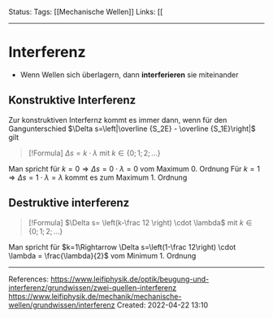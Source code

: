 Status:
Tags: [[Mechanische Wellen]]
Links: [[
___
# Interferenz

- Wenn Wellen sich überlagern, dann **interferieren** sie miteinander
## Konstruktive Interferenz
Zur konstruktiven Interfernz kommt es immer dann, wenn für den Gangunterschied $\Delta s=\left|\overline {S_2E} - \overline {S_1E}\right|$ gilt 

> [!Formula] 
> $\Delta s=k\cdot \lambda$ mit $k \in \{0;1;2;\dots\}$

Man spricht für $k=0\Rightarrow \Delta s=0\cdot \lambda = 0$ vom Maximum 0. Ordnung
Für $k=1\Rightarrow \Delta s=1\cdot \lambda = \lambda$ kommt es zum Maximum 1. Ordnung
## Destruktive interferenz
> [!Formula] 
> $\Delta s= \left(k-\frac 12 \right) \cdot \lambda$ mit $k \in \{0;1;2;\dots\}$

Man spricht für $k=1\Rightarrow \Delta s=\left(1-\frac 12\right) \cdot \lambda = \frac{\lambda}{2}$ vom Minimum 1. Ordnung
___
References:
https://www.leifiphysik.de/optik/beugung-und-interferenz/grundwissen/zwei-quellen-interferenz
https://www.leifiphysik.de/mechanik/mechanische-wellen/grundwissen/interferenz
Created: 2022-04-22 13:10